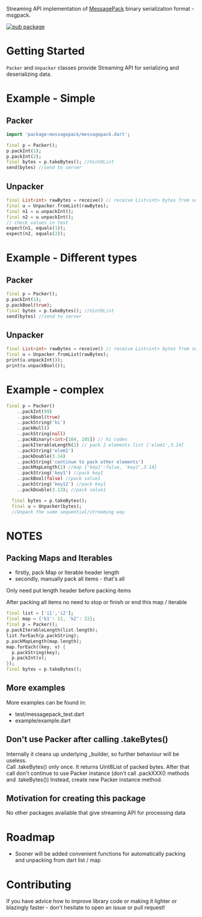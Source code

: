 Streaming API implementation of [MessagePack](https://msgpack.org/) binary serialization format - msgpack.

[![pub package](https://img.shields.io/pub/v/image_picker.svg)](https://pub.dartlang.org/packages/messagepack)

# Getting Started

`Packer` and `Unpacker` classes provide Streaming API for serializing and deserializing data.

# Example - Simple

## Packer

```dart
import 'package:messagepack/messagepack.dart';
```

```dart
final p = Packer();
p.packInt(1);
p.packInt(2);
final bytes = p.takeBytes(); //Uint8List
send(bytes) //send to server
```

## Unpacker

```dart
final List<int> rawBytes = receive() // receive List<int> bytes from server
final u = Unpacker.fromList(rawBytes);
final n1 = u.unpackInt();
final n2 = u.unpackInt();
// check values in test
expect(n1, equals(1));
expect(n2, equals(2));
```


# Example - Different types

## Packer

```dart
final p = Packer();
p.packInt(1);
p.packBool(true);
final bytes = p.takeBytes(); //Uint8List
send(bytes) //send to server
```

## Unpacker

```dart
final List<int> rawBytes = receive() // receive List<int> bytes from server
final u = Unpacker.fromList(rawBytes);
print(u.unpackInt());
print(u.unpackBool());
```

# Example - complex 

```dart
final p = Packer()
    ..packInt(99)
    ..packBool(true)
    ..packString('hi')
    ..packNull()
    ..packString(null)
    ..packBinary(<int>[104, 105]) // hi codes
    ..packIterableLength(2) // pack 2 elements list ['elem1',3.14]
    ..packString('elem1')
    ..packDouble(3.14)
    ..packString('continue to pack other elements')
    ..packMapLength(2) //map {'key1':false, 'key2',3.14}
    ..packString('key1') //pack key1
    ..packBool(false) //pack value1
    ..packString('key12') //pack key1
    ..packDouble(3.13); //pack value1

  final bytes = p.takeBytes();
  final u = Unpacker(bytes);
  //Unpack the same sequential/streaming way
```

# NOTES

## Packing Maps and Iterables
* firstly, pack Map or Iterable header length 
* secondly, manually pack all items - that's all 

Only need put length header before packing items 

After packing all items no need to stop  or finish or end this map / iterable

```dart
final list = ['i1','i2'];
final map = {'k1': 11, 'k2': 22};
final p = Packer();
p.packIterableLength(list.length);
list.forEach(p.packString);
p.packMapLength(map.length);
map.forEach((key, v) {
  p.packString(key);
  p.packInt(v);
});
final bytes = p.takeBytes();
```

## More examples

More examples can be found in:
* test/messagepack_test.dart
* example/example.dart

## Don't use Packer after calling .takeBytes()

Internally it cleans up underlying _builder, so further behaviour will be useless.  
Call .takeBytes() only once. It returns Uint8List of packed bytes.
After that call don't continue to use Packer instance (don't call .packXXX() methods and .takeBytes())
Instead, create new Packer instance method.

## Motivation for creating this package

No other packages available that give streaming API for processing data 

# Roadmap

* Sooner will be added convenient functions for automatically packing and unpacking from dart list / map

# Contributing

If you have advice how to improve library code or making it lighter or blazingly faster - don't hesitate to open an issue or pull request!